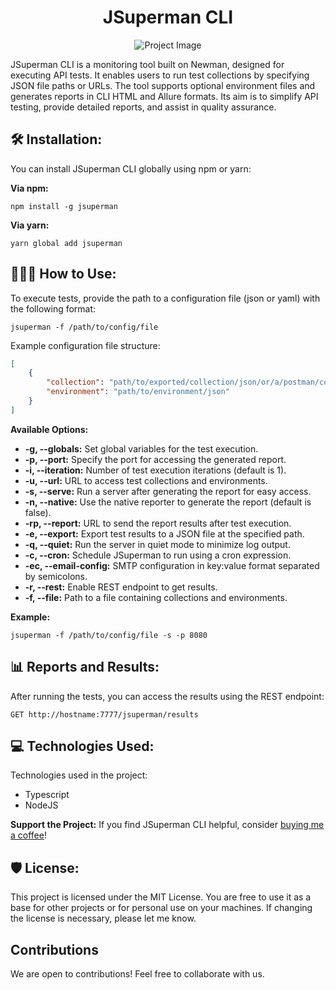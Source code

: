 <h1 id="title" align="center">JSuperman CLI</h1>

<p align="center"><img src="https://socialify.git.ci/DumiJDev/superman/image?description=1&font=Inter&forks=1&issues=1&language=1&name=1&owner=1&pattern=Solid&pulls=1&stargazers=1&theme=Dark" alt="Project Image"></p>

<p id="description">JSuperman CLI is a monitoring tool built on Newman, designed for executing API tests. It enables users to run test collections by specifying JSON file paths or URLs. The tool supports optional environment files and generates reports in CLI HTML and Allure formats. Its aim is to simplify API testing, provide detailed reports, and assist in quality assurance.</p>

<h2>🛠️ Installation:</h2>

You can install JSuperman CLI globally using npm or yarn:

**Via npm:**
```
npm install -g jsuperman
```

**Via yarn:**
```
yarn global add jsuperman
```

<h2>🏃🏾‍♂️ How to Use:</h2>

To execute tests, provide the path to a configuration file (json or yaml) with the following format:

```
jsuperman -f /path/to/config/file
```

Example configuration file structure:

```json
[
    {
        "collection": "path/to/exported/collection/json/or/a/postman/collection/url",
        "environment": "path/to/environment/json"
    }
]
```

**Available Options:**
- **-g, --globals:** Set global variables for the test execution.
- **-p, --port:** Specify the port for accessing the generated report.
- **-i, --iteration:** Number of test execution iterations (default is 1).
- **-u, --url:** URL to access test collections and environments.
- **-s, --serve:** Run a server after generating the report for easy access.
- **-n, --native:** Use the native reporter to generate the report (default is false).
- **-rp, --report:** URL to send the report results after test execution.
- **-e, --export:** Export test results to a JSON file at the specified path.
- **-q, --quiet:** Run the server in quiet mode to minimize log output.
- **-c, --cron:** Schedule JSuperman to run using a cron expression.
- **-ec, --email-config:** SMTP configuration in key:value format separated by semicolons.
- **-r, --rest:** Enable REST endpoint to get results.
- **-f, --file:** Path to a file containing collections and environments.

**Example:**
```
jsuperman -f /path/to/config/file -s -p 8080
```

<h2>📊 Reports and Results:</h2>

After running the tests, you can access the results using the REST endpoint:

```
GET http://hostname:7777/jsuperman/results
```

<h2>💻 Technologies Used:</h2>

Technologies used in the project:

- Typescript
- NodeJS

**Support the Project:**
If you find JSuperman CLI helpful, consider [buying me a coffee](https://www.buymeacoffee.com/dumijdev)!

<h2>🛡️ License:</h2>

This project is licensed under the MIT License. You are free to use it as a base for other projects or for personal use on your machines. If changing the license is necessary, please let me know.

<h2>Contributions</h2>

We are open to contributions! Feel free to collaborate with us.
